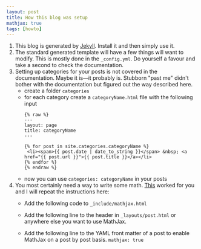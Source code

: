 ```yaml
---
layout: post
title: How this blog was setup
mathjax: true
tags: [howto]
---
```


1. This blog is generated by [Jekyll](https://jekyllrb.com/). Install it and then simply use it.
2. The standard generated template will have a few things will want to modify. This is mostly done in the `_config.yml`. Do yourself a favour and take a second to check the documentation.  
3. Setting up categories for your posts is not covered in the documentation. Maybe it is—it probably is. Stubborn "past me" didn't bother with the documentation but figured out the way described here.
    * create a folder `categories`
    * for each category create a  `categoryName.html` file with the following input
        ```
        {% raw %}
        ---
        layout: page
        title: categoryName
        ---

        {% for post in site.categories.categoryName %}
         <li><span>{{ post.date | date_to_string }}</span> &nbsp; <a href="{{ post.url }}">{{ post.title }}</a></li>
        {% endfor %}
        {% endraw %}
        ```
    * now you can use `categories: categoryName` in your posts
4. You most certainly need a way to write some math. [This](http://sgeos.github.io/github/jekyll/2016/08/21/adding_mathjax_to_a_jekyll_github_pages_blog.html) worked for you and I will repeat the instructions here:
    * Add the following code to `_include/mathjax.html` 

    * Add the following line to the header in `_layouts/post.html` or anywhere else you want to use MathJax.

    * Add the following line to the YAML front matter of a post to enable MathJax on a post by post basis.
            `mathjax: true`




